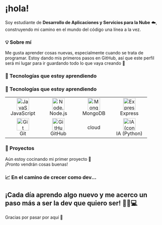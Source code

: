 # ¡hola!

Soy estudiante de **Desarrollo de Aplicaciones y Servicios para la Nube** ☁️, construyendo mi camino en el mundo del código una línea a la vez.

### 💡 Sobre mí

Me gusta aprender cosas nuevas, especialmente cuando se trata de programar. Estoy dando mis primeros pasos en GitHub, así que este perfil será mi lugar para ir guardando todo lo que vaya creando 🚀

### 🔧 Tecnologías que estoy aprendiendo
### 🔧 Tecnologías que estoy aprendiendo

<table>
  <tr>
    <td align="center" width="100">
      <img src="https://cdn.jsdelivr.net/gh/devicons/devicon/icons/javascript/javascript-original.svg" width="40" height="40" alt="JavaScript" />
      <br/>JavaScript
    </td>
    <td align="center" width="100">
      <img src="https://cdn.jsdelivr.net/gh/devicons/devicon/icons/nodejs/nodejs-original.svg" width="40" height="40" alt="Node.js" />
      <br/>Node.js
    </td>
    <td align="center" width="100">
      <img src="https://cdn.jsdelivr.net/gh/devicons/devicon/icons/mongodb/mongodb-original.svg" width="40" height="40" alt="MongoDB" />
      <br/>MongoDB
    </td>
    <td align="center" width="100">
      <img src="https://cdn.jsdelivr.net/gh/devicons/devicon/icons/express/express-original.svg" width="40" height="40" alt="Express" />
      <br/>Express
    </td>
  </tr>
  <tr>
    <td align="center" width="100">
      <img src="https://cdn.jsdelivr.net/gh/devicons/devicon/icons/git/git-original.svg" width="40" height="40" alt="Git" />
      <br/>Git
    </td>
    <td align="center" width="100">
      <img src="https://cdn.jsdelivr.net/gh/devicons/devicon/icons/github/github-original.svg" width="40" height="40" alt="GitHub" />
      <br/>GitHub
    </td>
       <td align="center" width="100">
      <img src= ""/>
      <br/> cloud
    </td>      
    <td align="center" width="100">
      <img src="https://cdn.jsdelivr.net/gh/devicons/devicon/icons/python/python-original.svg" width="40" height="40" alt="IA (con Python)" />
      <br/>IA (Python)
    </td>
  </tr>
</table>


### 📌 Proyectos

Aún estoy cocinando mi primer proyecto 🍳  
¡Pronto vendrán cosas buenas!

### 📈 En el camino de crecer como dev...

¡Cada día aprendo algo nuevo y me acerco un paso más a ser la dev que quiero ser! 🚶‍♀️💻  
---

Gracias por pasar por aquí 💙  
